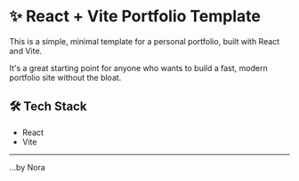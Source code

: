 # ✨ React + Vite Portfolio Template

This is a simple, minimal template for a personal portfolio, built with React and Vite.

It's a great starting point for anyone who wants to build a fast, modern portfolio site without the bloat.

## 🛠️ Tech Stack

* React
* Vite

---
...by Nora
